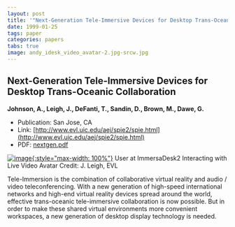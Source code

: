 ```yaml
---
layout: post
title: '"Next-Generation Tele-Immersive Devices for Desktop Trans-Oceanic Collaboration"'
date: 1999-01-25
tags: paper
categories: papers
tabs: true
image: andy_idesk_video_avatar-2.jpg-srcw.jpg
---
```


## Next-Generation Tele-Immersive Devices for Desktop Trans-Oceanic Collaboration
**Johnson, A., Leigh, J., DeFanti, T., Sandin, D., Brown, M., Dawe, G.**
- Publication: San Jose, CA
- Link: [http://www.evl.uic.edu/aej/spie2/spie.html](http://www.evl.uic.edu/aej/spie2/spie.html)
- PDF: [nextgen.pdf](/documents/nextgen.pdf)


[![image](https://www.evl.uic.edu/output/originals/andy_idesk_video_avatar-2.jpg-srcw.jpg){:style="max-width: 100%"}](https://www.evl.uic.edu/output/originals/andy_idesk_video_avatar-2.jpg-srcw.jpg)
User at ImmersaDesk2 Interacting with Live Video Avatar
Credit: J. Leigh, EVL

Tele-Immersion is the combination of collaborative virtual reality and audio / video teleconferencing. With a new generation of high-speed international networks and high-end virtual reality devices spread around the world, effective trans-oceanic tele-immersive collaboration is now possible. But in order to make these shared virtual environments more convenient workspaces, a new generation of desktop display technology is needed.